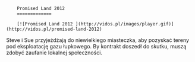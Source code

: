 
        Promised Land 2012 
        =============
        
        [![Promised Land 2012 ](http://vidos.pl/images/player.gif)](http://vidos.pl/promised-land-2012)
        
        
 Steve i Sue przyjeżdżają do niewielkiego miasteczka, aby pozyskać tereny pod eksploatację gazu łupkowego. By kontrakt doszedł do skutku, muszą zdobyć zaufanie lokalnej społeczności.
    